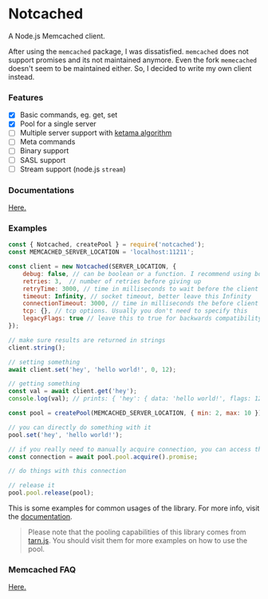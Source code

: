 # Notcached
A Node.js Memcached client.

After using the `memcached` package, I was dissatisfied. `memcached` does not support promises and its not maintained anymore.
Even the fork `memecached` doesn't seem to be maintained either. So, I decided to write my own client instead.

### Features
- [x] Basic commands, eg. get, set
- [x] Pool for a single server
- [ ] Multiple server support with [ketama algorithm](https://www.metabrew.com/article/libketama-consistent-hashing-algo-memcached-clients)
- [ ] Meta commands
- [ ] Binary support
- [ ] SASL support
- [ ] Stream support (node.js `stream`)

### Documentations
[Here.](https://takase1121.github.io/notcached)

### Examples
```js
const { Notcached, createPool } = require('notcached');
const MEMCACHED_SERVER_LOCATION = 'localhost:11211';

const client = new Notcached(SERVER_LOCATION, {
    debug: false, // can be boolean or a function. I recommend using boolean and listen to 'debug' event
    retries: 3,  // number of retries before giving up
    retryTime: 3000, // time in milliseconds to wait before the client attempt to reconnect
    timeout: Infinity, // socket timeout, better leave this Infinity
    connectionTimeout: 3000, // time in milliseconds the before client tries to reconnect
    tcp: {}, // tcp options. Usually you don't need to specify this
    legacyFlags: true // leave this to true for backwards compatibility. Please see FAQ
});

// make sure results are returned in strings
client.string();

// setting something
await client.set('hey', 'hello world!', 0, 12);

// getting something
const val = await client.get('hey');
console.log(val); // prints: { 'hey': { data: 'hello world!', flags: 12 } }

const pool = createPool(MEMCACHED_SERVER_LOCATION, { min: 2, max: 10 }); // the pool options accept tarn.js options

// you can directly do something with it 
pool.set('hey', 'hello world!');

// if you really need to manually acquire connection, you can access the pool at `pool.pool`
const connection = await pool.pool.acquire().promise;

// do things with this connection

// release it
pool.pool.release(pool);
```

This is some examples for common usages of the library. For more info, visit the [documentation](https://takase1121.github.io/notcached).

> Please note that the pooling capabilities of this library comes from [tarn.js](https://github.com/Vincit/tarn.js). You should visit them for more examples on how to use the pool.


### Memcached FAQ
[Here.](https://github.com/takase1121/notcached/blob/master/FAQ.md)